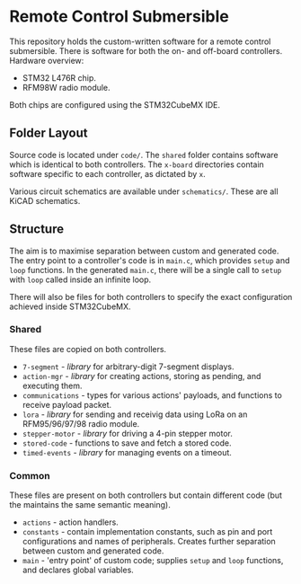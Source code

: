 # Remote Control Submersible

This repository holds the custom-written software for a remote control submersible.
There is software for both the on- and off-board controllers.
Hardware overview:

- STM32 L476R chip.
- RFM98W radio module.

Both chips are configured using the STM32CubeMX IDE.

## Folder Layout

Source code is located under `code/`.
The `shared` folder contains software which is identical to both controllers.
The `x-board` directories contain software specific to each controller, as dictated by `x`.

Various circuit schematics are available under `schematics/`.
These are all KiCAD schematics.

## Structure

The aim is to maximise separation between custom and generated code.
The entry point to a controller's code is in `main.c`, which provides `setup` and `loop` functions.
In the generated `main.c`, there will be a single call to `setup` with `loop` called inside an infinite loop.

There will also be files for both controllers to specify the exact configuration achieved inside STM32CubeMX.

### Shared

These files are copied on both controllers.

- `7-segment` - *library* for arbitrary-digit 7-segment displays.
- `action-mgr` - *library* for creating actions, storing as pending, and executing them.
- `communications` - types for various actions' payloads, and functions to receive payload packet.
- `lora` - *library* for sending and receivig data using LoRa on an RFM95/96/97/98 radio module.
- `stepper-motor` - *library* for driving a 4-pin stepper motor.
- `stored-code` - functions to save and fetch a stored code.
- `timed-events` - *library* for managing events on a timeout.

### Common

These files are present on both controllers but contain different code (but the maintains the same semantic meaning).

- `actions` - action handlers.
- `constants` - contain implementation constants, such as pin and port configurations and names of peripherals. Creates further separation between custom and generated code.
- `main` - 'entry point' of custom code; supplies `setup` and `loop` functions, and declares global variables.
